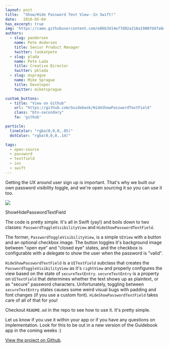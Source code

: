 ```yaml
---
layout: post
title:  "Show/Hide Password Text View--In Swift!"
date:   2016-05-04
has_excerpt: true
img: 'https://camo.githubusercontent.com/e86b3414e77d02a218a19007d47a8d919ce793e1/68747470733a2f2f73332e616d617a6f6e6177732e636f6d2f662e636c2e6c792f6974656d732f31453359313933383373334a336730623259304d2f70617373776f72645f6769662e6769663f763d6663393761633937'
authors:
  - slug: pandersen
    name: Pete Andersen
    title: Senior Product Manager
    twitter: lookatpete
  - slug: plada
    name: Pete Lada
    title: Creative Director
    twitter: pklada
  - slug: msprague
    name: Mike Sprague
    title: Developer
    twitter: miketsprague

custom_buttons:
  - title: "View on Github"
    url: "https://github.com/Guidebook/HideShowPasswordTextField"
    class: "btn-secondary"
    fa: 'github'

particle:
  lineColor: "rgba(0,0,0,.05)"
  dotColor: "rgba(0,0,0,.14)"

tags:
  - open-source
  - password
  - textfield
  - ios
  - swift
---
```


Getting the UX around user sign up is important.  That's why we built our own password visibility toggle, and we're open sourcing it so you can use it too.

<div class="tac">
  <div class="post_image">
    <img
    class="img-responsive" src="https://camo.githubusercontent.com/e86b3414e77d02a218a19007d47a8d919ce793e1/68747470733a2f2f73332e616d617a6f6e6177732e636f6d2f662e636c2e6c792f6974656d732f31453359313933383373334a336730623259304d2f70617373776f72645f6769662e6769663f763d6663393761633937" />
  </div>
  <div class="post_caption">
    <p>ShowHidePasswordTextField</p>
  </div>
</div>

<!--end-->

The code is pretty simple.  It's all in Swift (yay!) and boils down to two classes: `PasswordToggleVisibilityView` and `HideShowPasswordTextField`.  

The former, `PasswordToggleVisibilityView`, is a simple `UIView` with a button and an optional checkbox image.  The button toggles it's background image between "open eye" and "closed eye" states, and the checkbox is configurable with a delegate to show the user when the password is "valid".  

`HideShowPasswordTextField` is a `UITextField` subclass that creates the `PasswordToggleVisibilityView` as it's `rightView` and properly configures the view based on the state of `secureTextEntry`.  `secureTextEntry` is a property on `UITextField` that determines whether the text shows up as plaintext, or as "secure" password characters.  Unfortunately, toggling between `secureTextEntry` states causes some weird visual bugs with padding and font changes (if you use a custom font).  `HideShowPasswordTextField` takes care of all of that for you!

Checkout `README.md` in the repo to see how to use it.  It's pretty simple.

Let us know if you use it within your app or if you have any questions on implementation.  Look for this to be out in a new version of the Guidebook app in the coming weeks :)

[View the project on Github](https://github.com/Guidebook/HideShowPasswordTextField).

